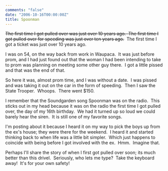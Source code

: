 ```yaml
---
comments: "false"
date: "2006-10-16T00:00:00Z"
title: Spoonman
---
```

<p><strike>The first time I got pulled over was just over 10 years ago.  The first time I got pulled over for speeding was just over ten years ago.</strike>  The first time I got a ticket was just over 10 years ago.</p>
<p>I was on 54, on the way back from work in Waupaca.  It was just before prom, and I had just found out that the woman I had been intending to take to prom was planning on meeting some other guy there.  I got a little pissed and that was the end of that.</p>
<p>So here it was, almost prom time, and I was without a date.  I was pissed and was taking it out on the car in the form of speeding.  Then I saw the State Trooper.  Whoops.  There went $150.</p>
<p>I remember that the Soundgarden song Spoonman was on the radio.  This sticks out in my head because it was on the radio the first time I got pulled over, the day of my 16th birthday.  We had it turned up so loud we could barely hear the siren.  It is still one of my favorite songs.</p>
<p>I'm posting about it because I heard it on my way to pick the boys up from the ex's house; they were there for the weekend.  I heard it and started thinking back to when life was a little bit simpler.  Which just happens to coincide with being before I got involved with the ex.  Hmm.  Imagine that.</p>
<p>Perhaps I'll share the story of when I first got pulled over soon; its much better than this drivel.  Seriously, who lets me type?  Take the keyboard away!  It's for your own safety!</p>
